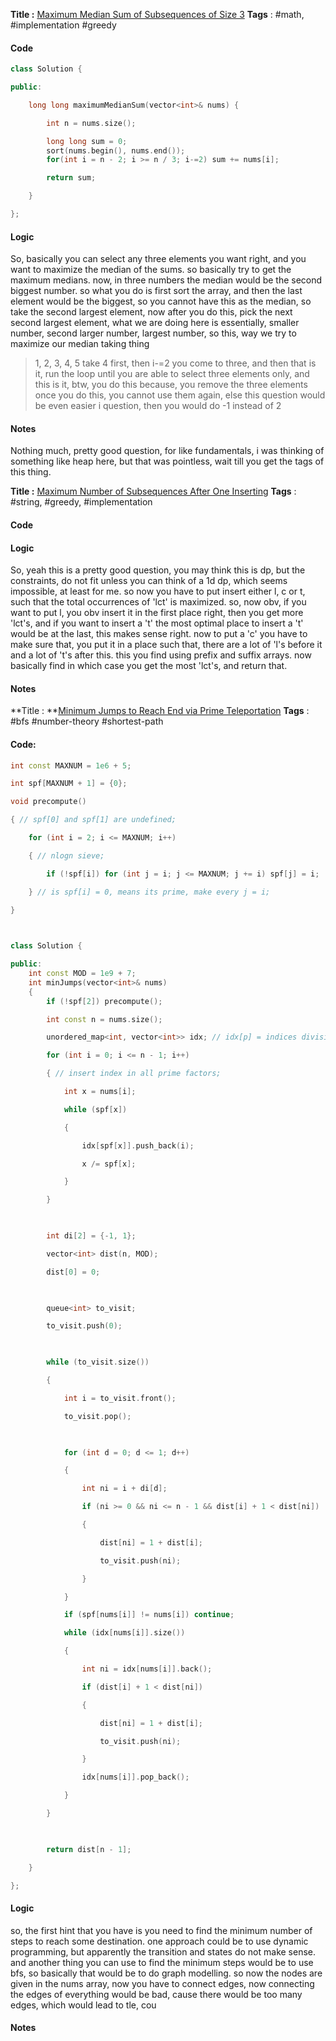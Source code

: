 **Title :** [Maximum Median Sum of Subsequences of Size 3](https://leetcode.com/problems/maximum-median-sum-of-subsequences-of-size-3/)
**Tags** : #math, #implementation #greedy 

#### Code
```cpp
class Solution {

public:

    long long maximumMedianSum(vector<int>& nums) {

        int n = nums.size();

        long long sum = 0;
        sort(nums.begin(), nums.end());
        for(int i = n - 2; i >= n / 3; i-=2) sum += nums[i];

        return sum;

    }

};
```
#### Logic
So, basically you can select any three elements you want right, and you want to maximize the median of the sums. so basically try to get the maximum medians.
now, in three numbers the median would be the second biggest number. so what you do is first sort the array, and then the last element would be the biggest, so you cannot have this as the median, so take the second largest element, now after you do this, pick the next second largest element, what we are doing here is essentially, 
smaller number, second larger number, largest number, so this, way we try to maximize our median taking thing
> 1, 2, 3, 4, 5
> take 4 first, then i-=2 you come to three, and then that is it, run the loop until you are able to select three elements only, and this is it, btw, you do this because, you remove the three elements once you do this, you cannot use them again, else this question would be even easier i question, then you would do -1 instead of 2

#### Notes
Nothing much, pretty good question, for like fundamentals, i was thinking of something like heap here, but that was pointless, wait till you get the tags of this thing.



**Title :** [Maximum Number of Subsequences After One Inserting](https://leetcode.com/problems/maximum-number-of-subsequences-after-one-inserting/)
**Tags** : #string, #greedy, #implementation 

#### Code

#### Logic
So, yeah this is a pretty good question, you may think this is dp, but the constraints, do not fit unless you can think of a 1d dp, which seems impossible, at least for me.
so now you have to put insert either l, c or t, such that the total occurrences of 'lct' is maximized.
so, now obv, if you want to put l, you obv insert it in the first place right, then you get more 'lct's, and if you want to insert a 't' the most optimal place to insert a 't' would be at the last, this makes sense right.
now to put a 'c' you have to make sure that, you put it in a place such that, there are a lot of 'l's before it and a lot of 't's after this. this you find using prefix and suffix arrays.
now basically find in which case you get the most 'lct's, and return that.
#### Notes


**Title : **[Minimum Jumps to Reach End via Prime Teleportation](https://leetcode.com/problems/minimum-jumps-to-reach-end-via-prime-teleportation/)
**Tags** :  #bfs #number-theory #shortest-path 

#### Code:
```cpp
int const MAXNUM = 1e6 + 5;

int spf[MAXNUM + 1] = {0};

void precompute()

{ // spf[0] and spf[1] are undefined;

    for (int i = 2; i <= MAXNUM; i++)

    { // nlogn sieve;

        if (!spf[i]) for (int j = i; j <= MAXNUM; j += i) spf[j] = i;

    } // is spf[i] = 0, means its prime, make every j = i;

}

  

class Solution {

public:
    int const MOD = 1e9 + 7;
    int minJumps(vector<int>& nums)
    {
        if (!spf[2]) precompute();

        int const n = nums.size();

        unordered_map<int, vector<int>> idx; // idx[p] = indices divisible by prime p;

        for (int i = 0; i <= n - 1; i++)

        { // insert index in all prime factors;

            int x = nums[i];

            while (spf[x])

            {

                idx[spf[x]].push_back(i);

                x /= spf[x];

            }

        }

  

        int di[2] = {-1, 1};

        vector<int> dist(n, MOD);

        dist[0] = 0;

  

        queue<int> to_visit;

        to_visit.push(0);

  

        while (to_visit.size())

        {

            int i = to_visit.front();

            to_visit.pop();

  

            for (int d = 0; d <= 1; d++)

            {

                int ni = i + di[d];

                if (ni >= 0 && ni <= n - 1 && dist[i] + 1 < dist[ni])

                {

                    dist[ni] = 1 + dist[i];

                    to_visit.push(ni);

                }

            }

            if (spf[nums[i]] != nums[i]) continue;

            while (idx[nums[i]].size())

            {

                int ni = idx[nums[i]].back();

                if (dist[i] + 1 < dist[ni])

                {

                    dist[ni] = 1 + dist[i];

                    to_visit.push(ni);

                }

                idx[nums[i]].pop_back();

            }

        }

  

        return dist[n - 1];

    }

};
```
#### Logic
so, the first hint that you have is you need to find the minimum number of steps to reach some destination. one approach could be to use dynamic programming, but apparently the transition and states do not make sense. and another thing you can use to find the minimum steps would be to use bfs, so basically that would be to do graph modelling. so now the nodes are given in the nums array, now you have to connect edges, now connecting the edges of everything would be bad, cause there would be too many edges, which would lead to tle, cou
#### Notes













